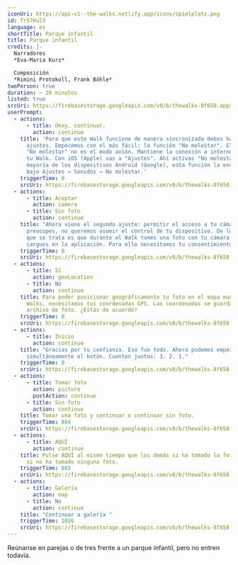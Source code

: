 ```yaml
---
iconUri: https://api-v1--the-walks.netlify.app/icons/spielplatz.png
id: Tr57Hul3
language: es
shortTitle: Parque infantil
title: Parque infantil
credits: |-
  Narradores
  *Eva-Maria Kurz*

  Composición
  *Rimini Protokoll, Frank Böhle*
twoPerson: true
duration: ~ 20 minutos
listed: true
srcUri: https://firebasestorage.googleapis.com/v0/b/thewalks-8f658.appspot.com/o/mp3%2Fapi-v1%2Fes_Tr57Hul3%2Fwalk_10_sp_20_12.mp3?alt=media&token=571f9e4b-5728-4a88-aba8-ac42618f2c4c
userPrompt:
  - actions:
      - title: Okey, continuar.
        action: continue
    title: 'Para que este Walk funcione de manera sincronizada debes hacer dos
      ajustes. Empecemos con el más fácil: la función "No molestar". El ajuste
      "No molestar" no es el modo avión. Mantiene la conexión a internet durante
      tu Walk. Con iOS (Apple) vas a "Ajustes". Ahí activas "No molestar". En la
      mayoría de los dispositivos Android (Google), esta función la encuentras
      bajo Ajustes → Sonidos → No molestar.'
    triggerTime: 0
    srcUri: https://firebasestorage.googleapis.com/v0/b/thewalks-8f658.appspot.com/o/mp3%2Fapi-v1%2Fes_Tr57Hul3%2Fmulti_Zeubeel8_loop%20(1).mp3?alt=media&token=3a2e2205-f8ee-4e01-a086-5a021399d7d2
  - actions:
      - title: Aceptar
        action: camera
      - title: Sin foto
        action: continue
    title: "Ahora viene el segundo ajuste: permitir el acceso a tu cámara. No te
      preocupes, no queremos asumir el control de tu dispositivo. De lo único
      que se trata es que durante el Walk tomes una foto con tu cámara y la
      cargues en la aplicación. Para ello necesitamos tu consentimiento."
    triggerTime: 0
    srcUri: https://firebasestorage.googleapis.com/v0/b/thewalks-8f658.appspot.com/o/mp3%2Fapi-v1%2Fes_Tr57Hul3%2Fmulti_Zeubeel8_loop%20(1).mp3?alt=media&token=d163ec7f-e9a7-4f8b-b968-df021c1b886a
  - actions:
      - title: Sí
        action: geoLocation
      - title: No
        action: continue
    title: Para poder posicionar geográficamente tu foto en el mapa mundial de The
      Walks, necesitamos tus coordenadas GPS. Las coordenadas se guardan en el
      archivo de foto. ¿Estás de acuerdo?
    triggerTime: 0
    srcUri: https://firebasestorage.googleapis.com/v0/b/thewalks-8f658.appspot.com/o/mp3%2Fapi-v1%2Fes_Tr57Hul3%2Fmulti_Zeubeel8_loop%20(1).mp3?alt=media&token=1c68c298-3c53-4795-8649-dddff56081db
  - actions:
      - title: Inicio
        action: continue
    title: "Gracias por tu confianza. Eso fue todo. Ahora podemos empezar. Opriman
      simultáneamente el botón. Cuenten juntos: 3. 2. 1."
    triggerTime: 0
    srcUri: https://firebasestorage.googleapis.com/v0/b/thewalks-8f658.appspot.com/o/mp3%2Fapi-v1%2Fes_Tr57Hul3%2Fmulti_Zeubeel8_loop%20(1).mp3?alt=media&token=afa472be-4066-4cc7-bb01-f2d1bfa2e75a
  - actions:
      - title: Tomar foto
        action: picture
        postAction: continue
      - title: Sin foto
        action: continue
    title: Tomar una foto y continuar o continuar sin foto.
    triggerTime: 864
    srcUri: https://firebasestorage.googleapis.com/v0/b/thewalks-8f658.appspot.com/o/mp3%2Fapi-v1%2Fes_Tr57Hul3%2Fwalk_10_sp_LOOP_14-24min___20_12.mp3?alt=media&token=54a5d698-b0ea-407f-97ce-ec6c307f023d
  - actions:
      - title: AQUÍ
        action: continue
    title: Pulse AQUÍ al mismo tiempo que los demás si ha tomado la foto - también
      si no ha tomado ninguna foto.
    triggerTime: 865
    srcUri: https://firebasestorage.googleapis.com/v0/b/thewalks-8f658.appspot.com/o/mp3%2Fapi-v1%2Fes_tr57hul3%2Fwalk_10_de_Loop1__14-50-650__08_12.mp3?alt=media&token=bb105092-a5fd-4766-ac0d-f2785cedbf18
  - actions:
      - title: Galería
        action: map
      - title: No
        action: continue
    title: "Continuar a galería "
    triggerTime: 1026
    srcUri: https://firebasestorage.googleapis.com/v0/b/thewalks-8f658.appspot.com/o/mp3%2Fapi-v1%2Fes_tr57hul3%2Fmulti_Zeubeel8_loop.mp3?alt=media&token=8d2844b4-5f93-4776-9c76-0ab4016fccb6
---
```

Reúnanse en parejas o de tres frente a un parque infantil, pero no entren todavía.
